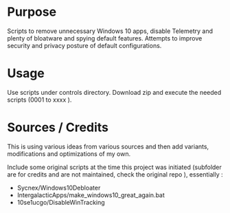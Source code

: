 
# Purpose
Scripts to remove unnecessary Windows 10 apps, disable Telemetry and plenty of bloatware and spying default features.
Attempts to improve security and privacy posture of default configurations.

# Usage
Use scripts under controls directory.
Download zip and execute the needed scripts (0001 to xxxx ).


# Sources / Credits
This is using various ideas from various sources and then add variants, modifications and optimizations of my own.

Include some original scripts at the time this project was initiated (subfolder are for credits and are not maintained, check the original repo ), essentially :
- Sycnex/Windows10Debloater
- IntergalacticApps/make_windows10_great_again.bat
- 10se1ucgo/DisableWinTracking
